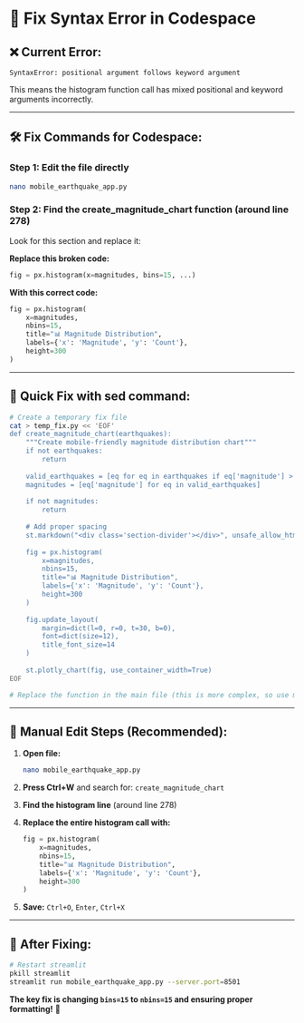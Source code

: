 # 🔧 Fix Syntax Error in Codespace

## ❌ **Current Error:**
```
SyntaxError: positional argument follows keyword argument
```

This means the histogram function call has mixed positional and keyword arguments incorrectly.

---

## 🛠️ **Fix Commands for Codespace:**

### **Step 1: Edit the file directly**
```bash
nano mobile_earthquake_app.py
```

### **Step 2: Find the create_magnitude_chart function (around line 278)**
Look for this section and replace it:

**Replace this broken code:**
```python
fig = px.histogram(x=magnitudes, bins=15, ...)
```

**With this correct code:**
```python
fig = px.histogram(
    x=magnitudes,
    nbins=15,
    title="📊 Magnitude Distribution",
    labels={'x': 'Magnitude', 'y': 'Count'},
    height=300
)
```

---

## 🚀 **Quick Fix with sed command:**

```bash
# Create a temporary fix file
cat > temp_fix.py << 'EOF'
def create_magnitude_chart(earthquakes):
    """Create mobile-friendly magnitude distribution chart"""
    if not earthquakes:
        return
    
    valid_earthquakes = [eq for eq in earthquakes if eq['magnitude'] > 0]
    magnitudes = [eq['magnitude'] for eq in valid_earthquakes]
    
    if not magnitudes:
        return
    
    # Add proper spacing
    st.markdown("<div class='section-divider'></div>", unsafe_allow_html=True)
    
    fig = px.histogram(
        x=magnitudes,
        nbins=15,
        title="📊 Magnitude Distribution",
        labels={'x': 'Magnitude', 'y': 'Count'},
        height=300
    )
    
    fig.update_layout(
        margin=dict(l=0, r=0, t=30, b=0),
        font=dict(size=12),
        title_font_size=14
    )
    
    st.plotly_chart(fig, use_container_width=True)
EOF

# Replace the function in the main file (this is more complex, so use manual edit)
```

---

## 📝 **Manual Edit Steps (Recommended):**

1. **Open file:**
   ```bash
   nano mobile_earthquake_app.py
   ```

2. **Press Ctrl+W** and search for: `create_magnitude_chart`

3. **Find the histogram line** (around line 278)

4. **Replace the entire histogram call with:**
   ```python
   fig = px.histogram(
       x=magnitudes,
       nbins=15,
       title="📊 Magnitude Distribution",
       labels={'x': 'Magnitude', 'y': 'Count'},
       height=300
   )
   ```

5. **Save:** `Ctrl+O`, `Enter`, `Ctrl+X`

---

## 🚀 **After Fixing:**

```bash
# Restart streamlit
pkill streamlit
streamlit run mobile_earthquake_app.py --server.port=8501
```

**The key fix is changing `bins=15` to `nbins=15` and ensuring proper formatting!** 🔧